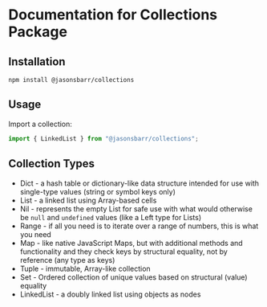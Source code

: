 # Documentation for Collections Package

## Installation

```
npm install @jasonsbarr/collections
```

## Usage

Import a collection:

```js
import { LinkedList } from "@jasonsbarr/collections";
```

## Collection Types

- Dict - a hash table or dictionary-like data structure intended for use with single-type values (string or symbol keys only)
- List - a linked list using Array-based cells
- Nil - represents the empty List for safe use with what would otherwise be `null` and `undefined` values (like a Left type for Lists)
- Range - if all you need is to iterate over a range of numbers, this is what you need
- Map - like native JavaScript Maps, but with additional methods and functionality and they check keys by structural equality, not by reference (any type as keys)
- Tuple - immutable, Array-like collection
- Set - Ordered collection of unique values based on structural (value) equality
- LinkedList - a doubly linked list using objects as nodes
